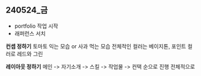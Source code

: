 ## 240524_금
  - portfolio 작업 시작
  - 래퍼런스 서치

  **컨셉 정하기**
  토마토 익는 모습 or 사과 먹는 모습
  전체적인 컬러는 베이지톤, 포인트 컬러로 레드와 그린 

  **레이아웃 정하기**
  메인 -> 자기소개 -> 스킬 -> 작업물 -> 컨택 
  순으로 진행
  전체적으로 
